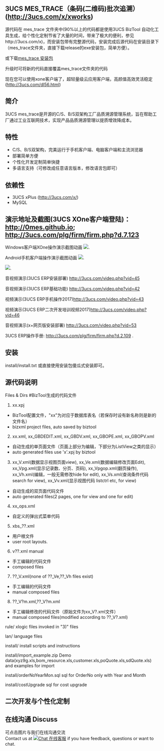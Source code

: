 ﻿## 3UCS MES_TRACE（条码(二维码)批次追溯）	(http://3ucs.com/x/xworks)
源代码在 mes_trace 文件夹中(90%以上的代码都是使用3UCS BizTool 自动化工具生成，给个性化定制节省了大量的时间，带来了极大的便利，参见http://3ucs.com/x)，而安装包带有完整源代码，安装完成后源代码在安装目录下（mes_trace文件夹，直接下载release的exe安装包，简单方便）。

或下载<a href="https://dspflash.github.io/xrel/xmes_trace_setup_1001.exe">mes_trace 安装包</a>

升级时可将新的代码直接覆盖mes_trace文件夹的代码

现在您可以使用xone客户端了，超轻量级云应用客户端，高颜值高效灵活稳定(http://3ucs.com/dl56.html)

## 简介
3UCS mes_trace是开源的C/S、B/S双架构工厂品质溯源管理系统，旨在帮助工厂通过工业互联网技术，实现产品品质溯源管理以提质增效降成本。

## 特性
- C/S、B/S双架构，完美运行于手机客户端、电脑客户端和主流浏览器
- 部署简单方便
- 个性化开发定制简单快捷
- 多语言支持（可修改成任意语言版本，修改语言包即可）

## 依赖性
- 3UCS xPlus (http://3ucs.com/x/)
- MySQL

## 演示地址及截图(3UCS XOne客户端登陆)：http://0mes.github.io; http://3ucs.com/plg/firm/firm.php?d.7.123

Windows客户端XOne操作演示截图动画
![](https://dspflash.github.io/res/mes_trace/mes_trace.gif).

Android手机客户端操作演示截图动画
![](https://dspflash.github.io/res/mes_trace/mobile.gif).

![](https://dspflash.github.io/res/mes_trace/tech.gif).

音视频演示(3UCS ERP安装部署) http://3ucs.com/video.php?vid=45

音视频演示(3UCS ERP基础功能) http://3ucs.com/video.php?vid=42

视频演示(3UCS ERP手机操作2017)http://3ucs.com/video.php?vid=43

视频演示(3UCS ERP二次开发培训视频2017)http://3ucs.com/video.php?vid=46

音视频演示(x+网页版安装部署) http://3ucs.com/video.php?vid=53

3UCS ERP操作手册: http://3ucs.com/plg/firm/firm.php?d.2.109 .

## 安装

install/install.txt
或直接使用安装包傻瓜式安装即可。

## 源代码说明
Files & Dirs
#BizTool生成的代码文件
1) 	xx.xpj
- BizTool配置文件，"xx"为对应于数据库表名（若保存时设有新名称则是新的文件名）
- bizxml project files, auto saved by biztool
	
2)	xx.xml, xx_GBDEDIT.xml, xx_GBDV.xml, xx_GBOPE.xml, xx_GBOPV.xml
- 自动生成的单页面文件（页面上部分为编辑，下部分为ListView之类的显示）
- auto generated files use 'x'.xpj by biztool

3)	xx_V.xml(数据显示视图页面view), xx_Ve.xml(数据编辑修改页面Edit), xx_Vpg.xml(显示记录数、分页、页码), xx_Vpgop.xml(翻页操作), xx_Vh.xml(编辑，一般无需修改hide for edit), xx_Vs.xml(查询条件代码search for view), xx_Vv.xml(显示视图代码 listctrl etc, for view)
- 自动生成的双页面代码文件
- auto generated files(2 pages, one for view and one for edit)
	
4)	xx_ops.xml
- 自定义的弹出式菜单代码
	
5)	xbs_??.xml
- 用户根文件
- user root layouts.
	
6)	v??.xml manual 
- 手工编辑的代码文件
- composed files
	
7)	??_V.xml(none of ??_Ve,??_Vh files exist)
- 手工编辑的代码文件
- manual composed files
	
	
8)	??_V?m.xml,??_V?m.xml
- 手工编辑修改的代码文件（原始文件为xx_V?.xml文件）
- manual composed files(modified according to ??_V?.xml)
	
rule/		xlogic files invoked in "3)" files

lan/		language files

install/	install scripts and instructions

install/import_example.zip	Demo data(xyz9g.xls,bom_resource.xls,customer.xls,poQuote.xls,sdQuote.xls) and examples for import 

install/orderNoYearMon.sql	sql for OrderNo only with Year and Month

install/costUpgrade	sql for cost upgrade

## 二次开发与个性化定制


## 在线沟通 Discuss
可点击图片与我们在线沟通交流<br/>
Contact us at <a href="http://3ucs.com/xchat/index.php?enterurl=http%3A%2F%2Fgithub.erp.3ucs.com%2F"><img src="http://3ucs.com/images/livechat.png" alt="Chat 在线客服"/></a> if you have feedback, questions or want to chat. 
